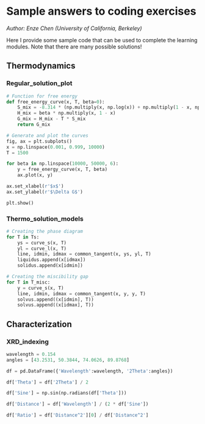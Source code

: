 # Sample answers to coding exercises

*Author: Enze Chen (University of California, Berkeley)*

Here I provide some sample code that can be used to complete the learning modules. Note that there are many possible solutions!

## Thermodynamics

### Regular_solution_plot
```python
# Function for free energy
def free_energy_curve(x, T, beta=0):
    S_mix = -8.314 * (np.multiply(x, np.log(x)) + np.multiply(1 - x, np.log(1 - x)))
    H_mix = beta * np.multiply(x, 1 - x)
    G_mix = H_mix - T * S_mix
    return G_mix
```
```python
# Generate and plot the curves
fig, ax = plt.subplots()
x = np.linspace(0.001, 0.999, 10000)
T = 1500

for beta in np.linspace(10000, 50000, 6):
    y = free_energy_curve(x, T, beta)
    ax.plot(x, y)

ax.set_xlabel(r'$x$')
ax.set_ylabel(r'$\Delta G$')

plt.show()
```


### Thermo_solution_models
```python
# Creating the phase diagram
for T in Ts: 
    ys = curve_s(x, T) 
    yl = curve_l(x, T) 
    line, idmin, idmax = common_tangent(x, ys, yl, T)
    liquidus.append(x[idmax])
    solidus.append(x[idmin])

# Creating the miscibility gap
for T in T_misc: 
    y = curve_s(x, T)
    line, idmin, idmax = common_tangent(x, y, y, T) 
    solvus.append((x[idmin], T)) 
    solvus.append((x[idmax], T)) 
```


## Characterization

### XRD_indexing

```python
wavelength = 0.154
angles = [43.2531, 50.3844, 74.0626, 89.8768]

df = pd.DataFrame({'Wavelength':wavelength, '2Theta':angles})

df['Theta'] = df['2Theta'] / 2

df['Sine'] = np.sin(np.radians(df['Theta']))

df['Distance'] = df['Wavelength'] / (2 * df['Sine'])

df['Ratio'] = df['Distance^2'][0] / df['Distance^2']
```